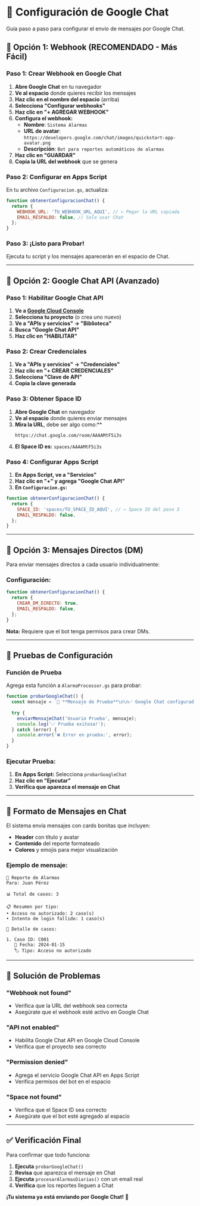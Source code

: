 # 💬 Configuración de Google Chat

Guía paso a paso para configurar el envío de mensajes por Google Chat.

## 🎯 **Opción 1: Webhook (RECOMENDADO - Más Fácil)**

### **Paso 1: Crear Webhook en Google Chat**

1. **Abre Google Chat** en tu navegador
2. **Ve al espacio** donde quieres recibir los mensajes
3. **Haz clic en el nombre del espacio** (arriba)
4. **Selecciona "Configurar webhooks"**
5. **Haz clic en "+ AGREGAR WEBHOOK"**
6. **Configura el webhook:**
   - **Nombre**: `Sistema Alarmas`
   - **URL de avatar**: `https://developers.google.com/chat/images/quickstart-app-avatar.png`
   - **Descripción**: `Bot para reportes automáticos de alarmas`
7. **Haz clic en "GUARDAR"**
8. **Copia la URL del webhook** que se genera

### **Paso 2: Configurar en Apps Script**

En tu archivo `Configuracion.gs`, actualiza:

```javascript
function obtenerConfiguracionChat() {
  return {
    WEBHOOK_URL: 'TU_WEBHOOK_URL_AQUI', // ← Pegar la URL copiada
    EMAIL_RESPALDO: false, // Solo usar Chat
  };
}
```

### **Paso 3: ¡Listo para Probar!**

Ejecuta tu script y los mensajes aparecerán en el espacio de Chat.

---

## 🎯 **Opción 2: Google Chat API (Avanzado)**

### **Paso 1: Habilitar Google Chat API**

1. **Ve a [Google Cloud Console](https://console.cloud.google.com)**
2. **Selecciona tu proyecto** (o crea uno nuevo)
3. **Ve a "APIs y servicios" → "Biblioteca"**
4. **Busca "Google Chat API"**
5. **Haz clic en "HABILITAR"**

### **Paso 2: Crear Credenciales**

1. **Ve a "APIs y servicios" → "Credenciales"**
2. **Haz clic en "+ CREAR CREDENCIALES"**
3. **Selecciona "Clave de API"**
4. **Copia la clave generada**

### **Paso 3: Obtener Space ID**

1. **Abre Google Chat** en navegador
2. **Ve al espacio** donde quieres enviar mensajes
3. **Mira la URL**, debe ser algo como:**
   ```
   https://chat.google.com/room/AAAAMtF5i3s
   ```
4. **El Space ID es:** `spaces/AAAAMtF5i3s`

### **Paso 4: Configurar Apps Script**

1. **En Apps Script, ve a "Servicios"**
2. **Haz clic en "+" y agrega "Google Chat API"**
3. **En `Configuracion.gs`:**

```javascript
function obtenerConfiguracionChat() {
  return {
    SPACE_ID: 'spaces/TU_SPACE_ID_AQUI', // ← Space ID del paso 3
    EMAIL_RESPALDO: false,
  };
}
```

---

## 🎯 **Opción 3: Mensajes Directos (DM)**

Para enviar mensajes directos a cada usuario individualmente:

### **Configuración:**

```javascript
function obtenerConfiguracionChat() {
  return {
    CREAR_DM_DIRECTO: true,
    EMAIL_RESPALDO: false,
  };
}
```

**Nota:** Requiere que el bot tenga permisos para crear DMs.

---

## 🧪 **Pruebas de Configuración**

### **Función de Prueba**

Agrega esta función a `AlarmaProcessor.gs` para probar:

```javascript
function probarGoogleChat() {
  const mensaje = `🧪 **Mensaje de Prueba**\n\n✅ Google Chat configurado correctamente!\n\nFecha: ${new Date().toLocaleString('es-ES')}`;
  
  try {
    enviarMensajeChat('Usuario Prueba', mensaje);
    console.log('✅ Prueba exitosa!');
  } catch (error) {
    console.error('❌ Error en prueba:', error);
  }
}
```

### **Ejecutar Prueba:**

1. **En Apps Script:** Selecciona `probarGoogleChat`
2. **Haz clic en "Ejecutar"**
3. **Verifica que aparezca el mensaje en Chat**

---

## 🎨 **Formato de Mensajes en Chat**

El sistema envía mensajes con cards bonitas que incluyen:

- **Header** con título y avatar
- **Contenido** del reporte formateado
- **Colores** y emojis para mejor visualización

### **Ejemplo de mensaje:**

```
🚨 Reporte de Alarmas
Para: Juan Pérez

📊 Total de casos: 3

📋 Resumen por tipo:
• Acceso no autorizado: 2 caso(s)
• Intento de login fallido: 1 caso(s)

📝 Detalle de casos:

1. Caso ID: C001
   📅 Fecha: 2024-01-15
   🏷️ Tipo: Acceso no autorizado
```

---

## 🚨 **Solución de Problemas**

### **"Webhook not found"**
- Verifica que la URL del webhook sea correcta
- Asegúrate que el webhook esté activo en Google Chat

### **"API not enabled"**
- Habilita Google Chat API en Google Cloud Console
- Verifica que el proyecto sea correcto

### **"Permission denied"**
- Agrega el servicio Google Chat API en Apps Script
- Verifica permisos del bot en el espacio

### **"Space not found"**
- Verifica que el Space ID sea correcto
- Asegúrate que el bot esté agregado al espacio

---

## ✅ **Verificación Final**

Para confirmar que todo funciona:

1. **Ejecuta** `probarGoogleChat()`
2. **Revisa** que aparezca el mensaje en Chat
3. **Ejecuta** `procesarAlarmasDiarias()` con un email real
4. **Verifica** que los reportes lleguen a Chat

**¡Tu sistema ya está enviando por Google Chat!** 🎉 